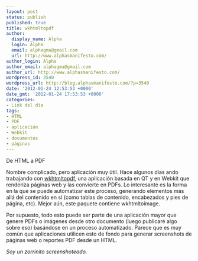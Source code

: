 ```yaml
---
layout: post
status: publish
published: true
title: wkhtmltopdf
author:
  display_name: Alpha
  login: Alpha
  email: alphagma@gmail.com
  url: http://www.alphasmanifesto.com/
author_login: Alpha
author_email: alphagma@gmail.com
author_url: http://www.alphasmanifesto.com/
wordpress_id: 3540
wordpress_url: http://blog.alphasmanifesto.com/?p=3540
date: '2012-01-24 12:53:53 +0000'
date_gmt: '2012-01-24 17:53:53 +0000'
categories:
- Link del día
tags:
- HTML
- PDF
- aplicación
- Webkit
- documentos
- páginas
---
```


De HTML a PDF


Nombre complicado, pero aplicación muy útil. Hace algunos días ando trabajando con [wkhtmltopdf](http://code.google.com/p/wkhtmltopdf/), una aplicación basada en QT y en Webkit que renderiza páginas web y las convierte en PDFs. Lo interesante es la forma en la que se puede automatizar este proceso, generando elementos más allá del contenido en sí (como tablas de contenido, encabezados y pies de página, etc). Mejor aún, este paquete contiene wkhtmltoimage.

Por supuesto, todo esto puede ser parte de una aplicación mayor que genere PDFs o imágenes desde otro documento (luego publicaré algo sobre eso) basándose en un proceso automatizado. Parece que es muy com&ugrave;n que aplicaciones utilicen esto de fondo para generar screenshots de páginas web o reportes PDF desde un HTML.

_Soy un zorrinito screenshoteado._
